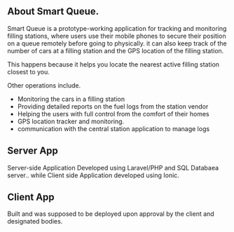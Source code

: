 
## About Smart Queue.

Smart Queue is a prototype-working application  for tracking and monitoring filling stations, where users use their mobile phones to secure their position on a queue remotely before going to physically. it can also keep track of the number of cars at a filling station and the GPS location of the filling station. 

This happens because it helps you locate the nearest active filling station closest to you.

Other operations include.

- Monitoring the cars in a filling station
- Providing detailed reports on the fuel logs from the station vendor
- Helping the users with full control from the comfort of their homes
- GPS location tracker and monitoring.
- communication with the central station application to manage logs

## Server App

Server-side Application Developed using Laravel/PHP and SQL Databaea server.. while Client side Application developed using Ionic.


## Client App

Built and was supposed to be deployed upon approval by the client and designated bodies.
